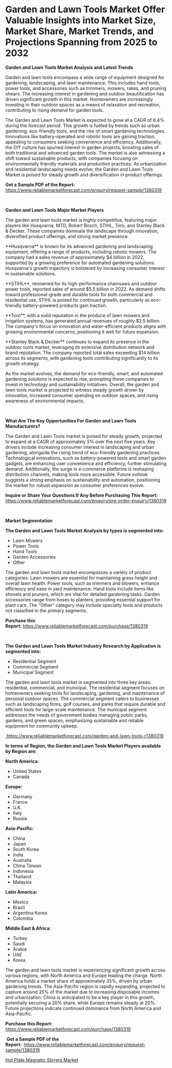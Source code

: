 <p><h1>Garden and Lawn Tools Market Offer Valuable Insights into Market Size, Market Share, Market Trends, and Projections Spanning from 2025 to 2032</h1></p><p><strong>Garden and Lawn Tools Market Analysis and Latest Trends</strong></p>
<p><p>Garden and lawn tools encompass a wide range of equipment designed for gardening, landscaping, and lawn maintenance. This includes hand tools, power tools, and accessories such as trimmers, mowers, rakes, and pruning shears. The increasing interest in gardening and outdoor beautification has driven significant growth in this market. Homeowners are increasingly investing in their outdoor spaces as a means of relaxation and recreation, contributing to rising demand for garden tools.</p><p>The Garden and Lawn Tools Market is expected to grow at a CAGR of 6.4% during the forecast period. This growth is fueled by trends such as urban gardening, eco-friendly tools, and the rise of smart gardening technologies. Innovations like battery-operated and robotic tools are gaining traction, appealing to consumers seeking convenience and efficiency. Additionally, the DIY culture has spurred interest in garden projects, boosting sales of both traditional and advanced garden tools. The market is also witnessing a shift toward sustainable products, with companies focusing on environmentally friendly materials and production practices. As urbanization and residential landscaping needs evolve, the Garden and Lawn Tools Market is poised for steady growth and diversification in product offerings.</p></p>
<p><strong>Get a Sample PDF of the Report:&nbsp;</strong> <a href="https://www.reliablemarketforecast.com/enquiry/request-sample/1380319?utm_campaign=3452&utm_medium=2&utm_source=Github&utm_content=ia&utm_term=11042025&utm_id=garden-and-lawn-tools">https://www.reliablemarketforecast.com/enquiry/request-sample/1380319</a></p>
<p>&nbsp;</p>
<p><strong>Garden and Lawn Tools Major Market Players</strong></p>
<p><p>The garden and lawn tools market is highly competitive, featuring major players like Husqvarna, MTD, Robert Bosch, STIHL, Toro, and Stanley Black & Decker. These companies dominate the landscape through innovation, diversified product offerings, and strong market presence.</p><p>**Husqvarna** is known for its advanced gardening and landscaping equipment, offering a range of products, including robotic mowers. The company had a sales revenue of approximately $4 billion in 2022, supported by a growing preference for automated gardening solutions. Husqvarna's growth trajectory is bolstered by increasing consumer interest in sustainable solutions.</p><p>**STIHL**, renowned for its high-performance chainsaws and outdoor power tools, reported sales of around $5.5 billion in 2022. As demand shifts toward professional-grade and durable tools for both commercial and residential use, STIHL is poised for continued growth, particularly as eco-friendly battery-powered products gain traction.</p><p>**Toro**, with a solid reputation in the produce of lawn mowers and irrigation systems, has generated annual revenues of roughly $2.5 billion. The company's focus on innovation and water-efficient products aligns with growing environmental concerns, positioning it well for future expansion.</p><p>**Stanley Black & Decker** continues to expand its presence in the outdoor tools market, leveraging its extensive distribution network and brand reputation. The company reported total sales exceeding $14 billion across its segments, with gardening tools contributing significantly to its growth strategy.</p><p>As the market evolves, the demand for eco-friendly, smart, and automated gardening solutions is expected to rise, prompting these companies to invest in technology and sustainability initiatives. Overall, the garden and lawn tools market is projected to witness steady growth driven by innovation, increased consumer spending on outdoor spaces, and rising awareness of environmental impacts.</p></p>
<p>&nbsp;</p>
<p><strong>What Are The Key Opportunities For Garden and Lawn Tools Manufacturers?</strong></p>
<p><p>The Garden and Lawn Tools market is poised for steady growth, projected to expand at a CAGR of approximately 5% over the next five years. Key drivers include increasing consumer interest in landscaping and urban gardening, alongside the rising trend of eco-friendly gardening practices. Technological innovations, such as battery-powered tools and smart garden gadgets, are enhancing user convenience and efficiency, further stimulating demand. Additionally, the surge in e-commerce platforms is reshaping distribution channels, making tools more accessible. Future outlook suggests a strong emphasis on sustainability and automation, positioning the market for robust expansion as consumer preferences evolve.</p></p>
<p><strong>Inquire or Share Your Questions If Any Before Purchasing This Report:</strong> <a href="https://www.reliablemarketforecast.com/enquiry/pre-order-enquiry/1380319?utm_campaign=3452&utm_medium=2&utm_source=Github&utm_content=ia&utm_term=11042025&utm_id=garden-and-lawn-tools">https://www.reliablemarketforecast.com/enquiry/pre-order-enquiry/1380319</a></p>
<p>&nbsp;</p>
<p><strong>Market Segmentation</strong></p>
<p><strong>The Garden and Lawn Tools Market Analysis by types is segmented into:</strong></p>
<p><ul><li>Lawn Mowers</li><li>Power Tools</li><li>Hand Tools</li><li>Garden Accessories</li><li>Other</li></ul></p>
<p><p>The garden and lawn tools market encompasses a variety of product categories. Lawn mowers are essential for maintaining grass height and overall lawn health. Power tools, such as trimmers and blowers, enhance efficiency and ease in yard maintenance. Hand tools include items like shovels and pruners, which are vital for detailed gardening tasks. Garden accessories range from hoses to planters, providing essential support for plant care. The "Other" category may include specialty tools and products not classified in the primary segments.</p></p>
<p><strong>Purchase this Report:&nbsp;</strong><a href="https://www.reliablemarketforecast.com/purchase/1380319?utm_campaign=3452&utm_medium=2&utm_source=Github&utm_content=ia&utm_term=11042025&utm_id=garden-and-lawn-tools">https://www.reliablemarketforecast.com/purchase/1380319</a></p>
<p>&nbsp;</p>
<p><strong>The Garden and Lawn Tools Market Industry Research by Application is segmented into:</strong></p>
<p><ul><li>Residential Segment</li><li>Commercial Segment</li><li>Municipal Segment</li></ul></p>
<p><p>The garden and lawn tools market is segmented into three key areas: residential, commercial, and municipal. The residential segment focuses on homeowners seeking tools for landscaping, gardening, and maintenance of personal outdoor spaces. The commercial segment caters to businesses such as landscaping firms, golf courses, and parks that require durable and efficient tools for large-scale maintenance. The municipal segment addresses the needs of government bodies managing public parks, gardens, and green spaces, emphasizing sustainable and reliable equipment for community upkeep.</p></p>
<p><a href="https://www.reliablemarketforecast.com/garden-and-lawn-tools-r1380319?utm_campaign=3452&utm_medium=2&utm_source=Github&utm_content=ia&utm_term=11042025&utm_id=garden-and-lawn-tools">&nbsp;https://www.reliablemarketforecast.com/garden-and-lawn-tools-r1380319</a></p>
<p><strong>In terms of Region, the Garden and Lawn Tools Market Players available by Region are:</strong></p>
<p>
    <p> <strong> North America: </strong>
        <ul>
            <li>United States</li>
            <li>Canada</li>
        </ul>
        </p> 
    <p> <strong> Europe: </strong>
        <ul>
            <li>Germany</li>
            <li>France</li>
            <li>U.K.</li>
            <li>Italy</li>
            <li>Russia</li>
        </ul>
        </p> 
    <p> <strong> Asia-Pacific: </strong>
        <ul>
            <li>China</li>
            <li>Japan</li>
            <li>South Korea</li>
            <li>India</li>
            <li>Australia</li>
            <li>China Taiwan</li>
            <li>Indonesia</li>
            <li>Thailand</li>
            <li>Malaysia</li>
        </ul>
        </p> 
    <p> <strong> Latin America: </strong>
        <ul>
            <li>Mexico</li>
            <li>Brazil</li>
            <li>Argentina Korea</li>
            <li>Colombia</li>
        </ul>
        </p> 
    <p> <strong> Middle East & Africa: </strong>
        <ul>
            <li>Turkey</li>
            <li>Saudi</li>
            <li>Arabia</li>
            <li>UAE</li>
            <li>Korea</li>
        </ul>
    </p>
    </p>
<p><p>The garden and lawn tools market is experiencing significant growth across various regions, with North America and Europe leading the charge. North America holds a market share of approximately 35%, driven by urban gardening trends. The Asia-Pacific region is rapidly expanding, projected to capture around 25% of the market due to increasing disposable incomes and urbanization. China is anticipated to be a key player in this growth, potentially securing a 20% share, while Europe remains steady at 20%. Future projections indicate continued dominance from North America and Asia-Pacific.</p></p>
<p><strong>Purchase this Report: </strong><a href="https://www.reliablemarketforecast.com/purchase/1380319?utm_campaign=3452&utm_medium=2&utm_source=Github&utm_content=ia&utm_term=11042025&utm_id=garden-and-lawn-tools">https://www.reliablemarketforecast.com/purchase/1380319</a></p>
<p>&nbsp;<strong>Get a Sample PDF of the Report:&nbsp;&nbsp;</strong><a href="https://www.reliablemarketforecast.com/enquiry/request-sample/1380319?utm_campaign=3452&utm_medium=2&utm_source=Github&utm_content=ia&utm_term=11042025&utm_id=garden-and-lawn-tools">https://www.reliablemarketforecast.com/enquiry/request-sample/1380319</a></p>
<p><strong></strong></p>
<p><p><a href="https://github.com/pichuaadh0/Market-Research-Report-List-1/blob/main/hot-plate-magnetic-stirrers-market.md?utm_campaign=3452&utm_medium=2&utm_source=Github&utm_content=ia&utm_term=11042025&utm_id=garden-and-lawn-tools">Hot Plate Magnetic Stirrers Market</a></p></p>